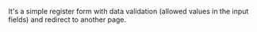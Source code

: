 It's a simple register form with data validation (allowed values in the input fields) and redirect to another page.
